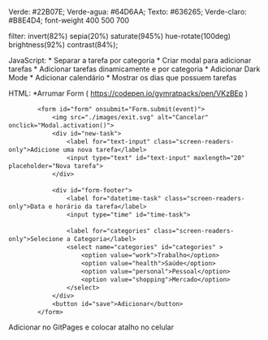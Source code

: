 Verde: #22B07E;
Verde-agua: #64D6AA;
Texto: #636265;
Verde-claro: #B8E4D4;
font-weight 400 500 700

filter: invert(82%) sepia(20%) saturate(945%) hue-rotate(100deg) brightness(92%) contrast(84%);

JavaScript:
            * Separar a tarefa por categoria
            * Criar modal para adicionar tarefas
            * Adicionar tarefas dinamicamente e por categoria
            * Adicionar Dark Mode
            * Adicionar calendário
                * Mostrar os dias que possuem tarefas 
                

HTML:
        *Arrumar Form ( https://codepen.io/gymratpacks/pen/VKzBEp )
            

            <form id="form" onsubmit="Form.submit(event)">   
                <img src="./images/exit.svg" alt="Cancelar" onclick="Modal.activation()">
                <div id="new-task">
                    <label for="text-input" class="screen-readers-only">Adicione uma nova tarefa</label>
                    <input type="text" id="text-input" maxlength="20" placeholder="Nova tarefa">
                </div>

                <div id="form-footer">
                    <label for="datetime-task" class="screen-readers-only">Data e horário da tarefa</label>
                    <input type="time" id="time-task">    
                    
                    <label for="categories" class="screen-readers-only">Selecione a Categoria</label>
                    <select name="categories" id="categories" >
                        <option value="work">Trabalho</option>
                        <option value="health">Saúde</option>
                        <option value="personal">Pessoal</option>
                        <option value="shopping">Mercado</option>
                    </select>
                </div>
                <button id="save">Adicionar</button>
            </form>

Adicionar no GitPages e colocar atalho no celular